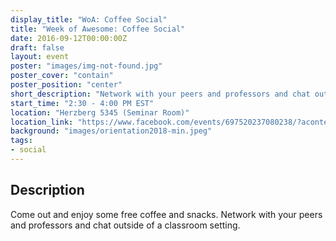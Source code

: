 ```yaml
---
display_title: "WoA: Coffee Social"
title: "Week of Awesome: Coffee Social"
date: 2016-09-12T00:00:00Z
draft: false
layout: event
poster: "images/img-not-found.jpg"
poster_cover: "contain"
poster_position: "center"
short_description: "Network with your peers and professors and chat outside of a classroom setting in Week of Awesome!"
start_time: "2:30 - 4:00 PM EST"
location: "Herzberg 5345 (Seminar Room)"
location_link: "https://www.facebook.com/events/697520237080238/?acontext=%7B%22event_action_history%22%3A[%7B%22surface%22%3A%22page%22%7D]%7D"
background: "images/orientation2018-min.jpeg"
tags:
- social
---
```


## Description

Come out and enjoy some free coffee and snacks. Network with your peers and professors and chat outside of a classroom setting.